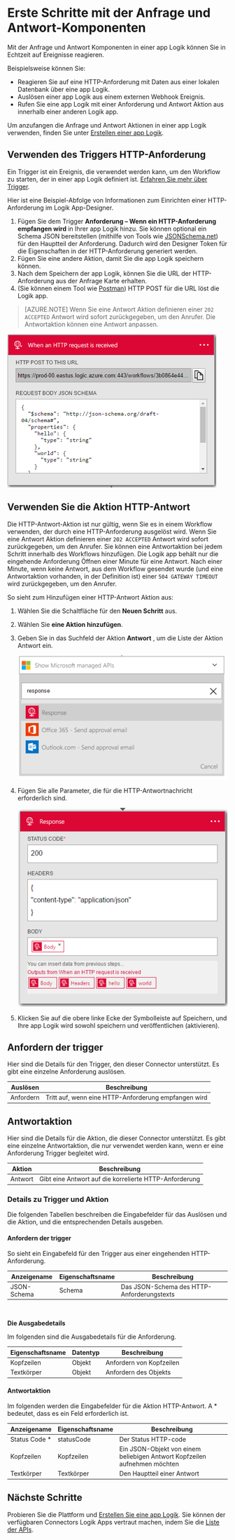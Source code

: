 <properties
    pageTitle="Verwenden Sie die Anfrage und Antwort Aktionen | Microsoft Azure"
    description="Übersicht über die Anfrage und Antwort Trigger und die Aktion in einer app Azure Logik"
    services=""
    documentationCenter=""
    authors="jeffhollan"
    manager="erikre"
    editor=""
    tags="connectors"/>

<tags
   ms.service="logic-apps"
   ms.devlang="na"
   ms.topic="article"
   ms.tgt_pltfrm="na"
   ms.workload="na"
   ms.date="07/18/2016"
   ms.author="jehollan"/>

# <a name="get-started-with-the-request-and-response-components"></a>Erste Schritte mit der Anfrage und Antwort-Komponenten

Mit der Anfrage und Antwort Komponenten in einer app Logik können Sie in Echtzeit auf Ereignisse reagieren.

Beispielsweise können Sie:

- Reagieren Sie auf eine HTTP-Anforderung mit Daten aus einer lokalen Datenbank über eine app Logik.
- Auslösen einer app Logik aus einem externen Webhook Ereignis.
- Rufen Sie eine app Logik mit einer Anforderung und Antwort Aktion aus innerhalb einer anderen Logik app.

Um anzufangen die Anfrage und Antwort Aktionen in einer app Logik verwenden, finden Sie unter [Erstellen einer app Logik](../app-service-logic/app-service-logic-create-a-logic-app.md).

## <a name="use-the-http-request-trigger"></a>Verwenden des Triggers HTTP-Anforderung

Ein Trigger ist ein Ereignis, die verwendet werden kann, um den Workflow zu starten, der in einer app Logik definiert ist. [Erfahren Sie mehr über Trigger](connectors-overview.md).

Hier ist eine Beispiel-Abfolge von Informationen zum Einrichten einer HTTP-Anforderung im Logik App-Designer.

1. Fügen Sie dem Trigger **Anforderung – Wenn ein HTTP-Anforderung empfangen wird** in Ihrer app Logik hinzu. Sie können optional ein Schema JSON bereitstellen (mithilfe von Tools wie [JSONSchema.net](http://jsonschema.net)) für den Hauptteil der Anforderung. Dadurch wird den Designer Token für die Eigenschaften in der HTTP-Anforderung generiert werden.
2. Fügen Sie eine andere Aktion, damit Sie die app Logik speichern können.
3. Nach dem Speichern der app Logik, können Sie die URL der HTTP-Anforderung aus der Anfrage Karte erhalten.
4. (Sie können einem Tool wie [Postman](https://www.getpostman.com/)) HTTP POST für die URL löst die Logik app.

>[AZURE.NOTE] Wenn Sie eine Antwort Aktion definieren einer `202 ACCEPTED` Antwort wird sofort zurückgegeben, um den Anrufer. Die Antwortaktion können eine Antwort anpassen.

![Antwort trigger](./media/connectors-native-reqres/using-trigger.png)

## <a name="use-the-http-response-action"></a>Verwenden Sie die Aktion HTTP-Antwort

Die HTTP-Antwort-Aktion ist nur gültig, wenn Sie es in einem Workflow verwenden, der durch eine HTTP-Anforderung ausgelöst wird. Wenn Sie eine Antwort Aktion definieren einer `202 ACCEPTED` Antwort wird sofort zurückgegeben, um den Anrufer.  Sie können eine Antwortaktion bei jedem Schritt innerhalb des Workflows hinzufügen. Die Logik app behält nur die eingehende Anforderung Öffnen einer Minute für eine Antwort.  Nach einer Minute, wenn keine Antwort, aus dem Workflow gesendet wurde (und eine Antwortaktion vorhanden, in der Definition ist) einer `504 GATEWAY TIMEOUT` wird zurückgegeben, um den Anrufer.

So sieht zum Hinzufügen einer HTTP-Antwort Aktion aus:

1. Wählen Sie die Schaltfläche für den **Neuen Schritt** aus.
2. Wählen Sie **eine Aktion hinzufügen**.
3. Geben Sie in das Suchfeld der Aktion **Antwort** , um die Liste der Aktion Antwort ein.

    ![Wählen Sie die Antwortaktion](./media/connectors-native-reqres/using-action-1.png)

4. Fügen Sie alle Parameter, die für die HTTP-Antwortnachricht erforderlich sind.

    ![Durchführen der Antwortaktion](./media/connectors-native-reqres/using-action-2.png)

5. Klicken Sie auf die obere linke Ecke der Symbolleiste auf Speichern, und Ihre app Logik wird sowohl speichern und veröffentlichen (aktivieren).

## <a name="request-trigger"></a>Anfordern der trigger

Hier sind die Details für den Trigger, den dieser Connector unterstützt. Es gibt eine einzelne Anforderung auslösen.

|Auslösen|Beschreibung|
|---|---|
|Anfordern|Tritt auf, wenn eine HTTP-Anforderung empfangen wird|

## <a name="response-action"></a>Antwortaktion

Hier sind die Details für die Aktion, die dieser Connector unterstützt. Es gibt eine einzelne Antwortaktion, die nur verwendet werden kann, wenn er eine Anforderung Trigger begleitet wird.

|Aktion|Beschreibung|
|---|---|
|Antwort|Gibt eine Antwort auf die korrelierte HTTP-Anforderung|

### <a name="trigger-and-action-details"></a>Details zu Trigger und Aktion

Die folgenden Tabellen beschreiben die Eingabefelder für das Auslösen und die Aktion, und die entsprechenden Details ausgeben.

#### <a name="request-trigger"></a>Anfordern der trigger
So sieht ein Eingabefeld für den Trigger aus einer eingehenden HTTP-Anforderung.

|Anzeigename|Eigenschaftsname|Beschreibung|
|---|---|---|
|JSON-Schema|Schema|Das JSON-Schema des HTTP-Anforderungstexts|
<br>

**Die Ausgabedetails**

Im folgenden sind die Ausgabedetails für die Anforderung.

|Eigenschaftsname|Datentyp|Beschreibung|
|---|---|---|
|Kopfzeilen|Objekt|Anfordern von Kopfzeilen|
|Textkörper|Objekt|Anfordern des Objekts|

#### <a name="response-action"></a>Antwortaktion

Im folgenden werden die Eingabefelder für die Aktion HTTP-Antwort. A * bedeutet, dass es ein Feld erforderlich ist.

|Anzeigename|Eigenschaftsname|Beschreibung|
|---|---|---|
|Status Code *|statusCode|Der Status HTTP-code|
|Kopfzeilen|Kopfzeilen|Ein JSON-Objekt von einem beliebigen Antwort Kopfzeilen aufnehmen möchten|
|Textkörper|Textkörper|Den Hauptteil einer Antwort|

## <a name="next-steps"></a>Nächste Schritte

Probieren Sie die Plattform und [Erstellen Sie eine app Logik](../app-service-logic/app-service-logic-create-a-logic-app.md). Sie können der verfügbaren Connectors Logik Apps vertraut machen, indem Sie die [Liste der APIs](apis-list.md).
